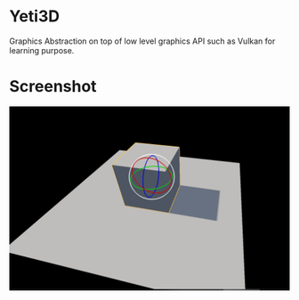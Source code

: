 # Yeti3D
  Graphics Abstraction on top of low level graphics API such as Vulkan for learning purpose.
  

# Screenshot
![Gizmo](screenshot/image1.png)